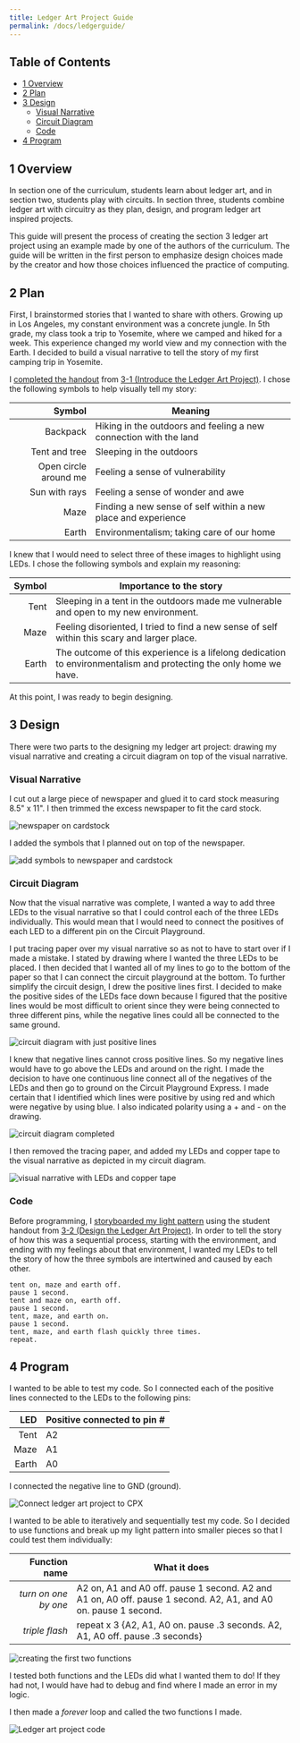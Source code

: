 ```yaml
---
title: Ledger Art Project Guide
permalink: /docs/ledgerguide/
---
```


## Table of Contents
- [1 Overview](#overview)
- [2 Plan](#plan)
- [3 Design](#design)
  - [Visual Narrative](#visualnarrative)
  - [Circuit Diagram](#circuitdiagram)
  - [Code](#designcode)
- [4 Program](#program)

## 1 Overview <a name="overview"></a>
In section one of the curriculum, students learn about ledger art, and in section
two, students play with circuits. In section three, students combine ledger art
with circuitry as they plan, design, and program ledger art inspired projects.

This guide will present the process of creating the section 3 ledger art project
using an example made by one of the authors of the curriculum. The guide will be
written in the first person to emphasize design choices made by the creator and
how those choices influenced the practice of computing.

## 2 Plan <a name="plan"></a>
First, I brainstormed stories that I wanted to share with others. Growing up
in Los Angeles, my constant environment was a concrete jungle. In 5th grade, my
class took a trip to Yosemite, where we camped and hiked for a week. This experience
changed my world view and my connection with the Earth. I decided to build a
visual narrative to tell the story of my first camping trip in Yosemite.

I [completed the handout](../guides/guide-resources/lap-3-1_telling-stories-with-symbols.pdf)
from [3-1 (Introduce the Ledger Art Project)](../3-1). I chose the following
symbols to help visually tell my story:

| Symbol | Meaning |
| -----: | ------- |
| Backpack | Hiking in the outdoors and feeling a new connection with the land |
| Tent and tree | Sleeping in the outdoors |
| Open circle around me | Feeling a sense of vulnerability |
| Sun with rays | Feeling a sense of wonder and awe |
| Maze | Finding a new sense of self within a new place and experience |
| Earth | Environmentalism; taking care of our home |

I knew that I would need to select three of these images to highlight using
LEDs. I chose the following symbols and explain my reasoning:

| Symbol | Importance to the story |
| -----: | ----------------------- |
| Tent | Sleeping in a tent in the outdoors made me vulnerable and open to my new environment. |
| Maze | Feeling disoriented, I tried to find a new sense of self within this scary and larger place.  |
| Earth | The outcome of this experience is a lifelong dedication to environmentalism and protecting the only home we have.  |

At this point, I was ready to begin designing.

## 3 Design <a name="design"></a>
There were two parts to the designing my ledger art project: drawing my visual
narrative and creating a circuit diagram on top of the visual narrative.

### Visual Narrative <a name="visualnarrative"></a>
I cut out a large piece of newspaper and glued it to card stock measuring 8.5" x
11". I then trimmed the excess newspaper to fit the card stock.

![newspaper on cardstock](../guides/guide-resources/lap-newspaper.png)

I added the symbols that I planned out on top of the newspaper.

![add symbols to newspaper and cardstock](../guides/guide-resources/lap-add-design.png)

### Circuit Diagram <a name="circuitdiagram"></a>
Now that the visual narrative was complete, I wanted a way to add three LEDs to
the visual narrative so that I could control each of the three LEDs individually.
This would mean that I would need to connect the positives of each LED to a different
pin on the Circuit Playground.

I put tracing paper over my visual narrative so as not to have to start over if
I made a mistake. I stated by drawing where I wanted the three LEDs to be
placed. I then decided that I wanted all of my lines to go to the bottom of the
paper so that I can connect the circuit playground at the bottom. To further
simplify the circuit design, I drew the positive lines first. I decided to make
the positive sides of the LEDs face down because I figured that the positive lines
would be most difficult to orient since they were being connected to three different
pins, while the negative lines could all be connected to the same ground.

![circuit diagram with just positive lines](../guides/guide-resources/lap-circuit-diagram-positives.png)

I knew that negative lines cannot cross positive lines. So my negative lines would
have to go above the LEDs and around on the right. I made the decision to have
one continuous line connect all of the negatives of the LEDs and then go to ground
on the Circuit Playground Express. I made certain that I identified which lines
were positive by using red and which were negative by using blue. I also indicated
polarity using a + and - on the drawing.

![circuit diagram completed](../guides/guide-resources/lap-circuit-diagram-complete.png)

I then removed the tracing paper, and added my LEDs and copper tape to the
visual narrative as depicted in my circuit diagram.

![visual narrative with LEDs and copper tape](../guides/guide-resources/lap-add-copper-tape.png)

### Code <a name="designcode"></a>
Before programming, I [storyboarded my light pattern](../guides/guide-resources/lap-3-2_storyboard-ledger.pdf)
using the student handout from [3-2 (Design the Ledger Art Project)](../3-2/).
In order to tell the story of how this was a sequential process, starting with
the environment, and ending with my feelings about that environment, I wanted my
LEDs to tell the story of how the three symbols are intertwined and caused by each
other.
```
tent on, maze and earth off.
pause 1 second.
tent and maze on, earth off.
pause 1 second.
tent, maze, and earth on.
pause 1 second.
tent, maze, and earth flash quickly three times.
repeat.
```
## 4 Program <a name="program"></a>
I wanted to be able to test my code. So I connected each of the positive lines
connected to the LEDs to the following pins:

| LED | Positive connected to pin # |
| ---: | -------------------------- |
| Tent | A2  |
| Maze | A1  |
| Earth  | A0  |

I connected the negative line to GND (ground).

![Connect ledger art project to CPX](../guides/guide-resources/lap-connect-cpx.png)

I wanted to be able to iteratively and sequentially test my code. So I decided
to use functions and break up my light pattern into smaller pieces so that I
could test them individually:

| Function name | What it does |
| ------------: | ------------ |
|  *turn on one by one*  | A2 on, A1 and A0 off. pause 1 second. A2 and A1 on, A0 off. pause 1 second. A2, A1, and A0 on. pause 1 second.  |
| *triple flash*  | repeat x 3 {A2, A1, A0 on. pause .3 seconds. A2, A1, A0 off. pause .3 seconds} |

![creating the first two functions](../guides/guide-resources/lap-initial-functions.png)

I tested both functions and the LEDs did what I wanted them to do! If they had not,
I would have had to debug and find where I made an error in my logic.

I then made a *forever* loop and called the two functions I made.

![Ledger art project code](../guides/guide-resources/lap-add-forever-loop.png)
